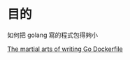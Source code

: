 # 目的
如何把 golang 寫的程式包得夠小

[The martial arts of writing Go Dockerfile](https://faun.pub/the-martial-arts-of-writing-go-dockerfile-9dcffd010619)
